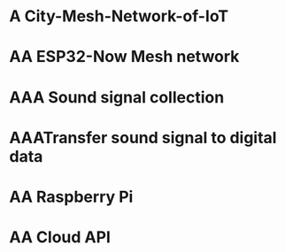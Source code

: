 # A City-Mesh-Network-of-IoT
# AA ESP32-Now Mesh network
# AAA Sound signal collection
# AAATransfer sound signal to digital data
# AA Raspberry Pi
# AA Cloud API
